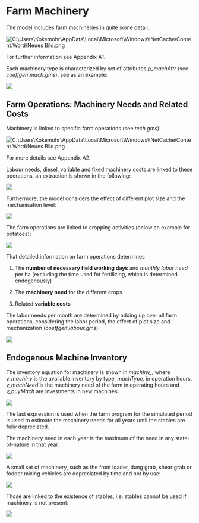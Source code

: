 
# Farm Machinery


The model includes farm machineries in quite some detail:

![C:\\Users\\Kokemohr\\AppData\\Local\\Microsoft\\Windows\\INetCache\\Content.Word\\Neues
Bild.png](../media/image69.png)

For further information see Appendix A1.

Each machinery type is characterized by set of attributes *p\_machAttr*
(see *coeffgen\\mach.gms*), see as an example:

![](../media/image70.png)

## Farm Operations: Machinery Needs and Related Costs

Machinery is linked to specific farm operations (see *tech.gms*):

![C:\\Users\\Kokemohr\\AppData\\Local\\Microsoft\\Windows\\INetCache\\Content.Word\\Neues
Bild.png](../media/image71.png)

For more details see Appendix A2.

Labour needs, diesel, variable and fixed machinery costs are linked to
these operations, an extraction is shown in the following:

![](../media/image72.png)

Furthermore, the model considers the effect of different plot size and
the mechanisation level:

![](../media/image73.png)

The farm operations are linked to cropping activities (below an example
for potatoes):

![](../media/image74.png)

That detailed information on farm operations determines

1.  The **number of necessary field working days** and *monthly labor
    need* per ha (excluding the time used for fertilizing, which is
    determined endogenously)

2.  The **machinery need** for the different crops

3.  Related **variable costs**

The labor needs per month are determined by adding up over all farm
operations, considering the labor period, the effect of plot size and
mechanization (*coeffgen\\labour.gms*):

![](../media/image75.png)

## Endogenous Machine Inventory

The inventory equation for machinery is shown in *machInv\_*, where
*v\_machInv* is the available inventory by type, *machType,* in
operation hours. *v\_machNeed* is the machinery need of the farm in
operating hours and *v\_buyMach* are investments in new machines.

![](../media/image76.png)

The last expression is used when the farm program for the simulated
period is used to estimate the machinery needs for all years until the
stables are fully depreciated.

The machinery need in each year is the maximum of the need in any
state-of-nature in that year:

![](../media/image77.png)

A small set of machinery, such as the front loader, dung grab, shear
grab or fodder mixing vehicles are depreciated by time and not by use:

![](../media/image78.png)

Those are linked to the existence of stables, i.e. stables cannot be
used if machinery is not present:

![](../media/image79.png)
